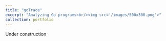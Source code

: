 ```yaml
---
title: "goTrace"
excerpt: "Analyzing Go programs<br/><img src='/images/500x300.png'>"
collection: portfolio
---
```


Under construction
